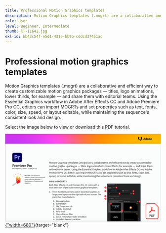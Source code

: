 ```yaml
---
title: Professional Motion Graphics templates
description: Motion Graphics templates (.mogrt) are a collaborative and efficient way to create customizable motion graphics packages — titles, logo animations, lower thirds, and share them with editorial teams
role: User
level: Beginner, Intermediate
thumb: KT-11642.jpg
exl-id: bb43c54f-e5d1-431e-bb9b-cddcd37451ac
---
```

# Professional motion graphics templates

Motion Graphics templates (.mogrt) are a collaborative and efficient way to create customizable motion graphics packages — titles, logo animations, lower thirds, for example — and share them with editorial teams. Using the Essential Graphics workflow in Adobe After Effects CC and Adobe Premiere Pro CC, editors can import MOGRTs and set properties such as text, fonts, color, size, speed, or layout editable, while maintaining the sequence's consistent look and design.

Select the image below to view or download this PDF tutorial.

[![First page image of tutorial](assets/MORGTs.png){"width=680"}](assets/Adobe-Premiere-Pro-Motion-Graphics-Templates.pdf){target="blank"}
